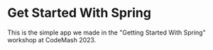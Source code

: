 # Get Started With Spring

This is the simple app we made in the "Getting Started With Spring" workshop at CodeMash 2023.